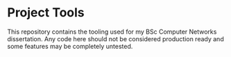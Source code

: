Project Tools
===
This repository contains the tooling used for my BSc Computer Networks dissertation. Any code here should not be considered production ready and some features may be completely untested.